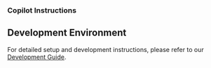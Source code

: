 ### Copilot Instructions

## Development Environment

For detailed setup and development instructions, please refer to our [Development Guide](../docs/how-to-develop.md).

